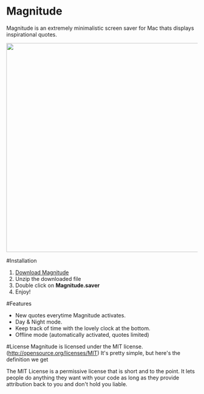 # Magnitude
Magnitude is an extremely minimalistic screen saver for Mac thats displays inspirational quotes.

<img src="https://i.imgur.com/OphHqKL.png" align="center" width="550" >


#Installation
  1. [Download Magnitude](https://google.com)
  2. Unzip the downloaded file
  3. Double click on **Magnitude.saver**
  4. Enjoy!

#Features
  * New quotes everytime Magnitude activates.
  * Day & Night mode.
  * Keep track of time with the lovely clock at the bottom. 
  * Offline mode (automatically activated, quotes limited)
  
#License
Magnitude is licensed under the MIT license.(http://opensource.org/licenses/MIT) It's pretty simple, but here's the definition we get

The MIT License is a permissive license that is short and to the point. It lets people do anything they want with your code as long as they provide attribution back to you and don't hold you liable.

